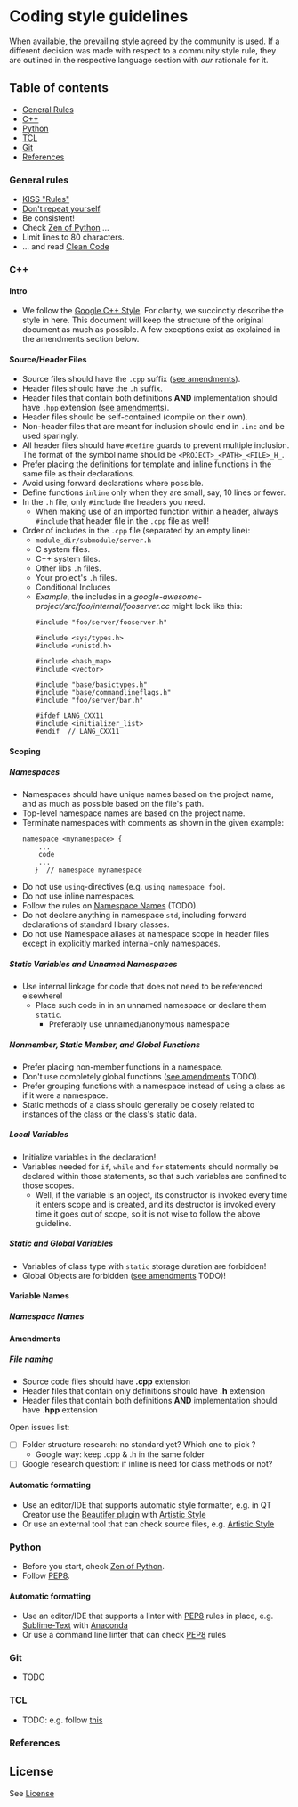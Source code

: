 # Coding style guidelines

When available, the prevailing style agreed by the community is used. If a different decision was made with respect to a community style rule, they are outlined in the respective language section with _our_ rationale for it. 

## Table of contents

* [General Rules](#general-rules)
* [C++](#cpp)
* [Python](#python)
* [TCL](#tcl)
* [Git](#git)
* [References](#references)

### General rules
* [KISS "Rules"](https://en.wikipedia.org/wiki/KISS_principle)
* [Don't repeat yourself](http://en.wikipedia.org/wiki/Don't_repeat_yourself).
* Be consistent!
* Check [Zen of Python](https://www.python.org/dev/peps/pep-0020/) ...
* Limit lines to 80 characters.
* ... and read [Clean Code](https://www.amazon.com/Clean-Code-Handbook-Software-Craftsmanship/dp/0132350882)

### C++
#### Intro
* We follow the [Google C++ Style](https://google.github.io/styleguide/cppguide.html). For clarity, we succinctly describe the style in here. This document will keep the structure of the original document as much as possible. A few exceptions exist as explained in the amendments section below. 

#### Source/Header Files

* Source files should have the `.cpp` suffix ([see amendments](#amendments)).
* Header files should have the `.h` suffix.
* Header files that contain both definitions **AND** implementation should have `.hpp` extension ([see amendments](#amendments)).
* Header files should be self-contained (compile on their own).
* Non-header files that are meant for inclusion should end in `.inc` and be used sparingly.
* All header files should have `#define` guards to prevent multiple inclusion. The format of the symbol name should be `<PROJECT>_<PATH>_<FILE>_H_`.
* Prefer placing the definitions for template and inline functions in the same file as their declarations.
* Avoid using forward declarations where possible.
* Define functions `inline` only when they are small, say, 10 lines or fewer. 
* In the `.h` file, only `#include` the headers you need.
    * When making use of an imported function within a header, always `#include` that header file in the `.cpp` file as well! 
* Order of includes in the `.cpp` file (separated by an empty line):
    * `module_dir/submodule/server.h`
    * C system files.
    * C++ system files.
    * Other libs `.h` files.
    * Your project's `.h` files.
    * Conditional Includes
    * _Example_, the includes in a _google-awesome-project/src/foo/internal/fooserver.cc_ might look like this:
        ```
        #include "foo/server/fooserver.h"
        
        #include <sys/types.h>
        #include <unistd.h>
        
        #include <hash_map>
        #include <vector>
        
        #include "base/basictypes.h"
        #include "base/commandlineflags.h"
        #include "foo/server/bar.h"
	
        #ifdef LANG_CXX11
        #include <initializer_list>
        #endif  // LANG_CXX11
        ```

#### Scoping
##### Namespaces

* Namespaces should have unique names based on the project name, and as much as possible based on the file's path.
* Top-level namespace names are based on the project name.
* Terminate namespaces with comments as shown in the given example: 
    ```
    namespace <mynamespace> {
        ...
        code
        ...
       }  // namespace mynamespace
    ```
* Do not use `using`-directives (e.g. `using namespace foo`).
* Do not use inline namespaces.
* Follow the rules on [Namespace Names](#namespace-names) (TODO).
* Do not declare anything in namespace `std`, including forward declarations of standard library classes.
* Do not use Namespace aliases at namespace scope in header files except in explicitly marked internal-only namespaces.

##### Static Variables and Unnamed Namespaces

* Use internal linkage for code that does not need to be referenced elsewhere!
  * Place such code in in an unnamed namespace or declare them `static`.
    *   Preferably use unnamed/anonymous namespace

##### Nonmember, Static Member, and Global Functions

* Prefer placing non-member functions in a namespace.
* Don't use completely global functions ([see amendments](#amendments) TODO).
* Prefer grouping functions with a namespace instead of using a class as if it were a namespace.
* Static methods of a class should generally be closely related to instances of the class or the class's static data.

##### Local Variables

* Initialize variables in the declaration!
* Variables needed for `if`, `while` and `for` statements should normally be declared within those statements, so that such variables are confined to those scopes.
  * Well, if the variable is an object, its constructor is invoked every time it enters scope and is created, and its destructor is invoked every time it goes out of scope, so it is not wise to follow the above guideline.

##### Static and Global Variables

* Variables of class type with `static` storage duration are forbidden!
* Global Objects are forbidden ([see amendments](#amendments) TODO)!

#### Variable Names
##### Namespace Names

#### Amendments
##### File naming
* Source code files should have **.cpp** extension
* Header files that contain only definitions should have **.h** extension
* Header files that contain both definitions **AND** implementation should have **.hpp** extension

Open issues list:

- [ ] Folder structure research: no standard yet? Which one to pick ?
	+ Google way: keep .cpp & .h in the same folder
- [ ] Google research question: if inline is need for class methods or not?

#### Automatic formatting
* Use an editor/IDE that supports automatic style formatter, e.g. in QT Creator use the [Beautifer plugin](http://doc.qt.io/qtcreator/creator-beautifier.html) with [Artistic Style](http://astyle.sourceforge.net/astyle.html)
* Or use an external tool that can check source files, e.g. [Artistic Style](http://astyle.sourceforge.net/astyle.html)



### Python
* Before you start, check [Zen of Python](https://www.python.org/dev/peps/pep-0020/).
* Follow [PEP8](http://www.python.org/dev/peps/pep-0008/).

#### Automatic formatting
* Use an editor/IDE that supports a linter with [PEP8](http://www.python.org/dev/peps/pep-0008/) rules in place, e.g. [Sublime-Text](https://www.sublimetext.com/) with [Anaconda](http://damnwidget.github.io/anaconda/)
* Or use a command line linter that can check [PEP8](http://www.python.org/dev/peps/pep-0008/) rules

### Git
* TODO

### TCL
* TODO: e.g. follow [this](http://www.cs.columbia.edu/~hgs/etc/tcl-style.txt)

### References

## License
See [License](LICENSE)
